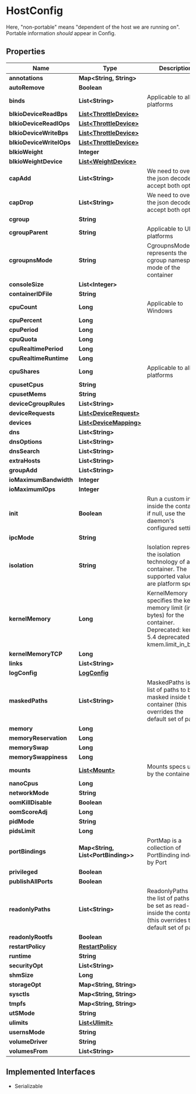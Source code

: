 

# HostConfig

Here, \"non-portable\" means \"dependent of the host we are running on\". Portable information *should* appear in Config.

## Properties

| Name                     | Type                                                | Description                                                                                                                         | Notes      |
|--------------------------|-----------------------------------------------------|-------------------------------------------------------------------------------------------------------------------------------------|------------|
| **annotations**          | **Map&lt;String, String&gt;**                       |                                                                                                                                     | [optional] |
| **autoRemove**           | **Boolean**                                         |                                                                                                                                     | [optional] |
| **binds**                | **List&lt;String&gt;**                              | Applicable to all platforms                                                                                                         | [optional] |
| **blkioDeviceReadBps**   | [**List&lt;ThrottleDevice&gt;**](ThrottleDevice.md) |                                                                                                                                     | [optional] |
| **blkioDeviceReadIOps**  | [**List&lt;ThrottleDevice&gt;**](ThrottleDevice.md) |                                                                                                                                     | [optional] |
| **blkioDeviceWriteBps**  | [**List&lt;ThrottleDevice&gt;**](ThrottleDevice.md) |                                                                                                                                     | [optional] |
| **blkioDeviceWriteIOps** | [**List&lt;ThrottleDevice&gt;**](ThrottleDevice.md) |                                                                                                                                     | [optional] |
| **blkioWeight**          | **Integer**                                         |                                                                                                                                     | [optional] |
| **blkioWeightDevice**    | [**List&lt;WeightDevice&gt;**](WeightDevice.md)     |                                                                                                                                     | [optional] |
| **capAdd**               | **List&lt;String&gt;**                              | We need to override the json decoder to accept both options.                                                                        | [optional] |
| **capDrop**              | **List&lt;String&gt;**                              | We need to override the json decoder to accept both options.                                                                        | [optional] |
| **cgroup**               | **String**                                          |                                                                                                                                     | [optional] |
| **cgroupParent**         | **String**                                          | Applicable to UNIX platforms                                                                                                        | [optional] |
| **cgroupnsMode**         | **String**                                          | CgroupnsMode represents the cgroup namespace mode of the container                                                                  | [optional] |
| **consoleSize**          | **List&lt;Integer&gt;**                             |                                                                                                                                     | [optional] |
| **containerIDFile**      | **String**                                          |                                                                                                                                     | [optional] |
| **cpuCount**             | **Long**                                            | Applicable to Windows                                                                                                               | [optional] |
| **cpuPercent**           | **Long**                                            |                                                                                                                                     | [optional] |
| **cpuPeriod**            | **Long**                                            |                                                                                                                                     | [optional] |
| **cpuQuota**             | **Long**                                            |                                                                                                                                     | [optional] |
| **cpuRealtimePeriod**    | **Long**                                            |                                                                                                                                     | [optional] |
| **cpuRealtimeRuntime**   | **Long**                                            |                                                                                                                                     | [optional] |
| **cpuShares**            | **Long**                                            | Applicable to all platforms                                                                                                         | [optional] |
| **cpusetCpus**           | **String**                                          |                                                                                                                                     | [optional] |
| **cpusetMems**           | **String**                                          |                                                                                                                                     | [optional] |
| **deviceCgroupRules**    | **List&lt;String&gt;**                              |                                                                                                                                     | [optional] |
| **deviceRequests**       | [**List&lt;DeviceRequest&gt;**](DeviceRequest.md)   |                                                                                                                                     | [optional] |
| **devices**              | [**List&lt;DeviceMapping&gt;**](DeviceMapping.md)   |                                                                                                                                     | [optional] |
| **dns**                  | **List&lt;String&gt;**                              |                                                                                                                                     | [optional] |
| **dnsOptions**           | **List&lt;String&gt;**                              |                                                                                                                                     | [optional] |
| **dnsSearch**            | **List&lt;String&gt;**                              |                                                                                                                                     | [optional] |
| **extraHosts**           | **List&lt;String&gt;**                              |                                                                                                                                     | [optional] |
| **groupAdd**             | **List&lt;String&gt;**                              |                                                                                                                                     | [optional] |
| **ioMaximumBandwidth**   | **Integer**                                         |                                                                                                                                     | [optional] |
| **ioMaximumIOps**        | **Integer**                                         |                                                                                                                                     | [optional] |
| **init**                 | **Boolean**                                         | Run a custom init inside the container, if null, use the daemon&#39;s configured settings                                           | [optional] |
| **ipcMode**              | **String**                                          |                                                                                                                                     | [optional] |
| **isolation**            | **String**                                          | Isolation represents the isolation technology of a container. The supported values are platform specific                            | [optional] |
| **kernelMemory**         | **Long**                                            | KernelMemory specifies the kernel memory limit (in bytes) for the container. Deprecated: kernel 5.4 deprecated kmem.limit_in_bytes. | [optional] |
| **kernelMemoryTCP**      | **Long**                                            |                                                                                                                                     | [optional] |
| **links**                | **List&lt;String&gt;**                              |                                                                                                                                     | [optional] |
| **logConfig**            | [**LogConfig**](LogConfig.md)                       |                                                                                                                                     | [optional] |
| **maskedPaths**          | **List&lt;String&gt;**                              | MaskedPaths is the list of paths to be masked inside the container (this overrides the default set of paths)                        | [optional] |
| **memory**               | **Long**                                            |                                                                                                                                     | [optional] |
| **memoryReservation**    | **Long**                                            |                                                                                                                                     | [optional] |
| **memorySwap**           | **Long**                                            |                                                                                                                                     | [optional] |
| **memorySwappiness**     | **Long**                                            |                                                                                                                                     | [optional] |
| **mounts**               | [**List&lt;Mount&gt;**](Mount.md)                   | Mounts specs used by the container                                                                                                  | [optional] |
| **nanoCpus**             | **Long**                                            |                                                                                                                                     | [optional] |
| **networkMode**          | **String**                                          |                                                                                                                                     | [optional] |
| **oomKillDisable**       | **Boolean**                                         |                                                                                                                                     | [optional] |
| **oomScoreAdj**          | **Long**                                            |                                                                                                                                     | [optional] |
| **pidMode**              | **String**                                          |                                                                                                                                     | [optional] |
| **pidsLimit**            | **Long**                                            |                                                                                                                                     | [optional] |
| **portBindings**         | **Map&lt;String, List&lt;PortBinding&gt;&gt;**      | PortMap is a collection of PortBinding indexed by Port                                                                              | [optional] |
| **privileged**           | **Boolean**                                         |                                                                                                                                     | [optional] |
| **publishAllPorts**      | **Boolean**                                         |                                                                                                                                     | [optional] |
| **readonlyPaths**        | **List&lt;String&gt;**                              | ReadonlyPaths is the list of paths to be set as read-only inside the container (this overrides the default set of paths)            | [optional] |
| **readonlyRootfs**       | **Boolean**                                         |                                                                                                                                     | [optional] |
| **restartPolicy**        | [**RestartPolicy**](RestartPolicy.md)               |                                                                                                                                     | [optional] |
| **runtime**              | **String**                                          |                                                                                                                                     | [optional] |
| **securityOpt**          | **List&lt;String&gt;**                              |                                                                                                                                     | [optional] |
| **shmSize**              | **Long**                                            |                                                                                                                                     | [optional] |
| **storageOpt**           | **Map&lt;String, String&gt;**                       |                                                                                                                                     | [optional] |
| **sysctls**              | **Map&lt;String, String&gt;**                       |                                                                                                                                     | [optional] |
| **tmpfs**                | **Map&lt;String, String&gt;**                       |                                                                                                                                     | [optional] |
| **utSMode**              | **String**                                          |                                                                                                                                     | [optional] |
| **ulimits**              | [**List&lt;Ulimit&gt;**](Ulimit.md)                 |                                                                                                                                     | [optional] |
| **usernsMode**           | **String**                                          |                                                                                                                                     | [optional] |
| **volumeDriver**         | **String**                                          |                                                                                                                                     | [optional] |
| **volumesFrom**          | **List&lt;String&gt;**                              |                                                                                                                                     | [optional] |


## Implemented Interfaces

* Serializable


